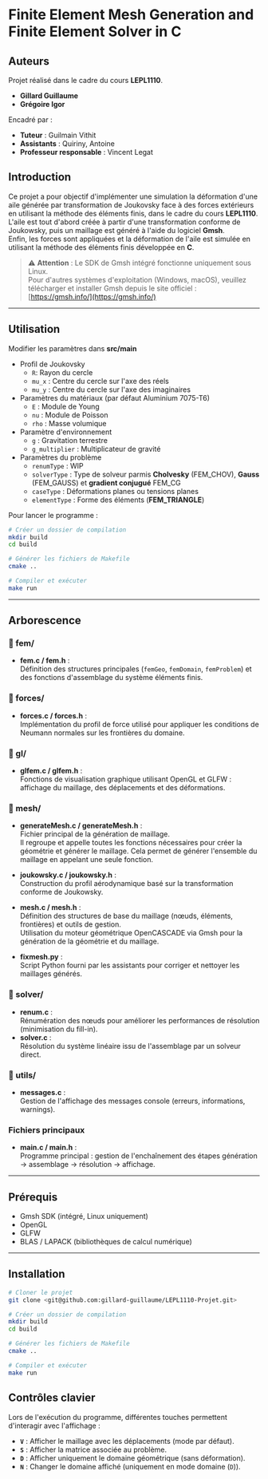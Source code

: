 # Finite Element Mesh Generation and Finite Element Solver in C

## Auteurs

Projet réalisé dans le cadre du cours **LEPL1110**.

- **Gillard Guillaume**
- **Grégoire Igor**

Encadré par :
- **Tuteur** : Guilmain Vithit
- **Assistants** : Quiriny, Antoine 
- **Professeur responsable** : Vincent Legat


## Introduction

Ce projet a pour objectif d'implémenter une simulation la déformation d'une aile générée par transformation de Joukovsky face à des forces extérieurs en utilisant la méthode des éléments finis, dans le cadre du cours **LEPL1110**.  
L'aile est tout d'abord créée à partir d'une transformation conforme de Joukowsky, puis un maillage est généré à l'aide du logiciel **Gmsh**.  
Enfin, les forces sont appliquées et la déformation de l'aile est simulée en utilisant la méthode des éléments finis développée en **C**.


> ⚠️ **Attention** : Le SDK de Gmsh intégré fonctionne uniquement sous Linux.  
> Pour d'autres systèmes d'exploitation (Windows, macOS), veuillez télécharger et installer Gmsh depuis le site officiel : [https://gmsh.info/](https://gmsh.info/)

---
## Utilisation
  

Modifier les paramètres dans **src/main**
- Profil de Joukovsky
  - `R`: Rayon du cercle
  - `mu_x` : Centre du cercle sur l'axe des réels
  - `mu_y` : Centre du cercle sur l'axe des imaginaires
- Paramètres du matériaux (par défaut Aluminium 7075-T6)
  - `E` : Module de Young
  - `nu` : Module de Poisson
  - `rho` : Masse volumique
- Paramètre d'environnement
  - `g` : Gravitation terrestre
  - `g_multiplier` : Multiplicateur de gravité
- Paramètres du problème 
  - `renumType` : WIP
  - `solverType` : Type de solveur parmis **Cholvesky** (FEM_CHOV), **Gauss** (FEM_GAUSS) et **gradient conjugué** FEM_CG
  - `caseType` : Déformations planes ou tensions planes
  - `elementType` : Forme des éléments (**FEM_TRIANGLE**)

Pour lancer le programme :
```bash
# Créer un dossier de compilation
mkdir build
cd build

# Générer les fichiers de Makefile
cmake ..

# Compiler et exécuter
make run
```


---
## Arborescence


### 📁 fem/
- **fem.c / fem.h** :  
  Définition des structures principales (`femGeo`, `femDomain`, `femProblem`) et des fonctions d'assemblage du système éléments finis.

### 📁 forces/
- **forces.c / forces.h** :  
Implémentation du profil de force utilisé pour appliquer les conditions de Neumann normales sur les frontières du domaine.


### 📁 gl/
- **glfem.c / glfem.h** :  
  Fonctions de visualisation graphique utilisant OpenGL et GLFW : affichage du maillage, des déplacements et des déformations.

### 📁 mesh/
- **generateMesh.c / generateMesh.h** :  
  Fichier principal de la génération de maillage.  
  Il regroupe et appelle toutes les fonctions nécessaires pour créer la géométrie et générer le maillage. Cela permet de générer l'ensemble du maillage en appelant une seule fonction.

- **joukowsky.c / joukowsky.h** :  
  Construction du profil aérodynamique basé sur la transformation conforme de Joukowsky.

- **mesh.c / mesh.h** :  
  Définition des structures de base du maillage (nœuds, éléments, frontières) et outils de gestion.  
  Utilisation du moteur géométrique OpenCASCADE via Gmsh pour la génération de la géométrie et du maillage.

- **fixmesh.py** :  
  Script Python fourni par les assistants pour corriger et nettoyer les maillages générés.


### 📁 solver/
- **renum.c** :  
  Rénumération des nœuds pour améliorer les performances de résolution (minimisation du fill-in).
- **solver.c** :  
  Résolution du système linéaire issu de l'assemblage par un solveur direct.

### 📁 utils/
- **messages.c** :  
  Gestion de l'affichage des messages console (erreurs, informations, warnings).

### Fichiers principaux
- **main.c / main.h** :  
  Programme principal : gestion de l'enchaînement des étapes génération → assemblage → résolution → affichage.

---

## Prérequis

- Gmsh SDK (intégré, Linux uniquement)
- OpenGL
- GLFW
- BLAS / LAPACK (bibliothèques de calcul numérique)

---

## Installation

```bash
# Cloner le projet
git clone <git@github.com:gillard-guillaume/LEPL1110-Projet.git>

# Créer un dossier de compilation
mkdir build
cd build

# Générer les fichiers de Makefile
cmake ..

# Compiler et exécuter
make run
```

## Contrôles clavier

Lors de l'exécution du programme, différentes touches permettent d'interagir avec l'affichage :

- **`V`** : Afficher le maillage avec les déplacements (mode par défaut).
- **`S`** : Afficher la matrice associée au problème.
- **`D`** : Afficher uniquement le domaine géométrique (sans déformation).
- **`N`** : Changer le domaine affiché (uniquement en mode domaine (`D`)).
